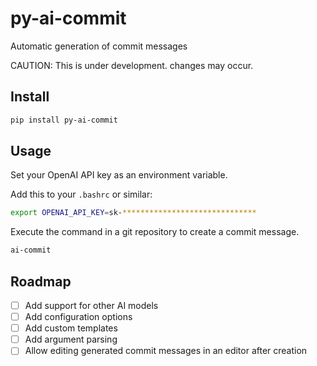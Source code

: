 # py-ai-commit

Automatic generation of commit messages

CAUTION: This is under development. changes may occur.

## Install

```bash
pip install py-ai-commit
```

## Usage

Set your OpenAI API key as an environment variable.

Add this to your `.bashrc` or similar:

```bash
export OPENAI_API_KEY=sk-******************************
```

Execute the command in a git repository to create a commit message.

```bash
ai-commit
```

## Roadmap

- [ ] Add support for other AI models
- [ ] Add configuration options
- [ ] Add custom templates
- [ ] Add argument parsing
- [ ] Allow editing generated commit messages in an editor after creation

